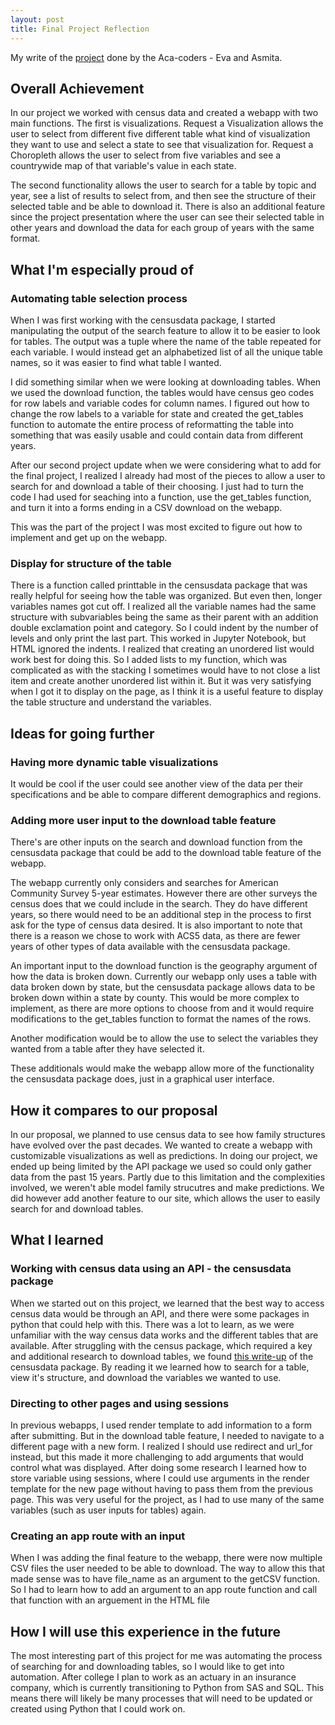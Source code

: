 ```yaml
---
layout: post
title: Final Project Reflection
---
```


My write of the [project](https://github.com/asmit-a/pic-16b-project) done by the Aca-coders - Eva and Asmita.

## Overall Achievement

In our project we worked with census data and created a webapp with two main functions. The first is visualizations. Request a Visualization allows the user to select from different five different table what kind of visualization they want to use and select a state to see that visualization for. Request a Choropleth allows the user to select from five variables and see a countrywide map of that variable's value in each state.

The second functionality allows the user to search for a table by topic and year, see a list of results to select from, and then see the structure of their selected table and be able to download it. There is also an additional feature since the project presentation where the user can see their selected table in other years and download the data for each group of years with the same format.


## What I'm especially proud of

### Automating table selection process
When I was first working with the censusdata package, I started manipulating the output of the search feature to allow it to be easier to look for tables. The output was a tuple where the name of the table repeated for each variable. I would instead get an alphabetized list of all the unique table names, so it was easier to find what table I wanted. 

I did something similar when we were looking at downloading tables. When we used the download function, the tables would have census geo codes for row labels and
variable codes for column names. I figured out how to change the row labels to a variable for state and created the get_tables function to automate the entire process of reformatting the table into something that was easily usable and could contain data from different years.

After our second project update when we were considering what to add for the final project, I realized I already had most of the pieces to allow a user to search for and download a table of their choosing. I just had to turn the code I had used for seaching into a function, use the get_tables function, and turn it into a forms ending in a CSV download on the webapp.

This was the part of the project I was most excited to figure out how to implement and get up on the webapp.

### Display for structure of the table
There is a function called printtable in the censusdata package that was really helpful for seeing how the table was organized. But even then, longer variables names got cut off. I realized all the variable names had the same structure with subvariables being the same as their parent with an addition double exclamation point and category. So I could indent by the number of levels and only print the last part. This worked in Jupyter Notebook, but HTML ignored the indents. I realized that creating an unordered list would work best for doing this. So I added lists to my function, which was complicated as with the stacking I sometimes would have to not close a list item and create another unordered list within it. But it was very satisfying when I got it to display on the page, as I think it is a useful feature to display the table structure and understand the variables.

## Ideas for going further

### Having more dynamic table visualizations

It would be cool if the user could see another view of the data per their specifications and be able to compare different demographics and regions.

### Adding more user input to the download table feature
There's are other inputs on the search and download function from the censusdata package that could be add to the download table feature of the webapp.

The webapp currently only considers and searches for American Community Survey 5-year estimates. However there are other surveys the census does that we could include in the search. They do have different years, so there would need to be an additional step in the process to first ask for the type of census data desired. It is also important to note that there is a reason we chose to work with ACS5 data, as there are fewer years of other types of data available with the censusdata package.

An important input to the download function is the geography argument of how the data is broken down. Currently our webapp only uses a table with data broken down by state, but the censusdata package allows data to be broken down within a state by county. This would be more complex to implement, as there are more options to choose from and it would require modifications to the get_tables function to format the names of the rows.

Another modification would be to allow the use to select the variables they wanted from a table after they have selected it.

These additionals would make the webapp allow more of the functionality the censusdata package does, just in a graphical user interface. 

## How it compares to our proposal

In our proposal, we planned to use census data to see how family structures have evolved over the past decades. We wanted to create a webapp with customizable visualizations as well as predictions. In doing our project, we ended up being limited by the API package we used so could only gather data from the past 15 years. Partly due to this limitation and the complexities involved, we weren't able model family strucutres and make predictions. We did however add another feature to our site, which allows the user to easily search for and download tables.

## What I learned

### Working with census data using an API - the censusdata package
When we started out on this project, we learned that the best way to access census data would be through an API, and there were some packages in python that could help with this. There was a lot to learn, as we were unfamiliar with the way census data works and the different tables that are available. After struggling with the census package, which required a key and additional research to download tables, we found [this write-up](https://towardsdatascience.com/accessing-census-data-with-python-3e2f2b56e20d) of the censusdata package. By reading it we learned how to search for a table, view it's structure, and download the variables we wanted to use.

### Directing to other pages and using sessions
In previous webapps, I used render template to add information to a form after submitting. But in the download table feature, I needed to navigate to a different page with a new form. I realized I should use redirect and url_for instead, but this made it more challenging to add arguments that would control what was displayed. After doing some research I learned how to store variable using sessions, where I could use arguments in the render template for the new page without having to pass them from the previous page. This was very useful for the project, as I had to use many of the same variables (such as user inputs for tables) again.

### Creating an app route with an input
When I was adding the final feature to the webapp, there were now multiple CSV files the user needed to be able to download. The way to allow this that made sense was to have file_name as an argument to the getCSV function. So I had to learn how to add an argument to an app route function and call that function with an arguement in the HTML file

## How I will use this experience in the future
The most interesting part of this project for me was automating the process of searching for and downloading tables, so I would like to get into automation. After college I plan to work as an actuary in an insurance company, which is currently transitioning to Python from SAS and SQL. This means there will likely be many processes that will need to be updated or created using Python that I could work on.

